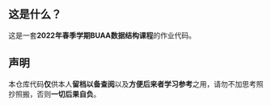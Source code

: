 ## 这是什么？
这是一套**2022年春季学期BUAA数据结构课程**的作业代码。

## 声明
本仓库代码**仅**供本人**留档以备查阅**以及**方便后来者学习参考**之用，请勿不加思考照抄照搬，否则**一切后果自负**。